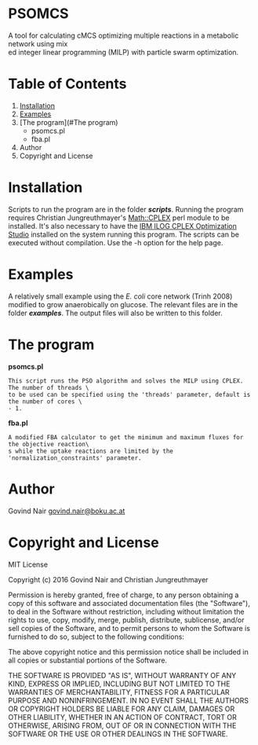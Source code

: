 PSOMCS
======

A tool for calculating cMCS optimizing multiple reactions in a metabolic network using mix\
ed integer linear programming (MILP) with particle swarm optimization.

Table of Contents
=================
1. [Installation](#Installation)
2. [Examples](#Examples)
3. [The program](#The program)
   * psomcs.pl
   * fba.pl
4. Author
5. Copyright and License

# <a name="Installation"></a>Installation
Scripts to run the program are in the folder **_scripts_**. Running the program requires Christian Jungreuthmayer's [Math::CPLEX](https://homepage.boku.ac.at/jungreuthc/) perl module to be installed. It's also necessary to have the [IBM ILOG CPLEX Optimization Studio](http://www-03.ibm.com/software/products/en/ibmilogcpleoptistud) installed on the system running this program. The scripts can be executed without compilation. Use the -h option for the help page.

# <a name="Examples"></a>Examples
A relatively small example using the *E. coli* core network (Trinh 2008) modified to grow anaerobically on glucose. The relevant files are in the folder **_examples_**. The output files will also be written to this folder.

# <a name="the program"></a>The program

**psomcs.pl**

```
This script runs the PSO algorithm and solves the MILP using CPLEX. The number of threads \
to be used can be specified using the 'threads' parameter, default is the number of cores \
- 1.
```

**fba.pl**

```
A modified FBA calculator to get the mimimum and maximum fluxes for the objective reaction\
s while the uptake reactions are limited by the 'normalization_constraints' parameter.
```

# <a name="author"></a>Author
Govind Nair [govind.nair@boku.ac.at](mailto:govind.nair@boku.ac.at)

# <a name="copyright and license"></a>Copyright and License

MIT License

Copyright (c) 2016 Govind Nair and Christian Jungreuthmayer

Permission is hereby granted, free of charge, to any person obtaining a copy
of this software and associated documentation files (the "Software"), to deal
in the Software without restriction, including without limitation the rights
to use, copy, modify, merge, publish, distribute, sublicense, and/or sell
copies of the Software, and to permit persons to whom the Software is
furnished to do so, subject to the following conditions:

The above copyright notice and this permission notice shall be included in all
copies or substantial portions of the Software.

THE SOFTWARE IS PROVIDED "AS IS", WITHOUT WARRANTY OF ANY KIND, EXPRESS OR
IMPLIED, INCLUDING BUT NOT LIMITED TO THE WARRANTIES OF MERCHANTABILITY,
FITNESS FOR A PARTICULAR PURPOSE AND NONINFRINGEMENT. IN NO EVENT SHALL THE
AUTHORS OR COPYRIGHT HOLDERS BE LIABLE FOR ANY CLAIM, DAMAGES OR OTHER
LIABILITY, WHETHER IN AN ACTION OF CONTRACT, TORT OR OTHERWISE, ARISING FROM,
OUT OF OR IN CONNECTION WITH THE SOFTWARE OR THE USE OR OTHER DEALINGS IN THE
SOFTWARE.
